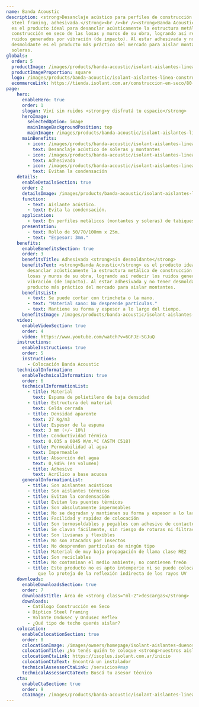 ```yaml
---
name: Banda Acoustic
description: <strong>Desanclaje acústico para perfiles de construcción en seco y
  steel framing, adhesivada.</strong><br /><br /><strong>Banda Acoustic</strong>
  es el producto ideal para desanclar acústicamente la estructura metálica de
  construcción en seco de las losas y muros de su obra, logrando así reducir los
  ruidos generados por vibración (de impacto). Al estar adhesivada y no tener
  desmoldante es el producto más práctico del mercado para aislar montantes y
  soleras.
globals:
  order: 5
  productImage: /images/products/banda-acoustic/isolant-aislantes-linea-construccion-en-seco-banda-acoustic-producto-rollo.png
  productImageProportion: square
  logo: /images/products/banda-acoustic/isolant-aislantes-linea-construccion-en-seco-banda-acoustic-logo.webp
  ecommerceLink: https://tienda.isolant.com.ar/construccion-en-seco/80-banda-acoustic-100mm.html
page:
    hero:
      enableHero: true
      order: 1
      slogan: Viví sin ruidos <strong>y disfrutá tu espacio</strong>
      heroImage:
        selectedOption: image
        mainImageBackgroundPosition: top
        mainImage: /images/products/banda-acoustic/isolant-aislantes-linea-construccion-en-seco-banda-acoustic-imagen.jpg
      mainBenefits:
        - icon: /images/products/banda-acoustic/isolant-aislantes-linea-construccion-en-seco-banda-acoustic-beneficio-1.svg
          text: Desanclaje acústico de soleras y montantes
        - icon: /images/products/banda-acoustic/isolant-aislantes-linea-construccion-en-seco-banda-acoustic-beneficio-2.svg
          text: Adhesivado
        - icon: /images/products/banda-acoustic/isolant-aislantes-linea-construccion-en-seco-banda-acoustic-beneficio-3.svg
          text: Evitan la condensación
    details:
      enableDetailsSection: true
      order: 2
      detailsImage: /images/products/banda-acoustic/isolant-aislantes-linea-construccion-en-seco-banda-acoustic-imagen-detalle-producto.jpg
      function:
        - text: Aislante acústico.
        - text: Evita la condensación.
      application:
        - text: En perfiles metálicos (montantes y soleras) de tabiques y cielorrasos.
      presentation:
        - text: Rollo de 50/70/100mm x 25m.
        - text: "Espesor: 3mm."
    benefits:
      enableBenefitsSection: true
      order: 3
      benefitsTitle: Adhesivada <strong>sin desmoldante</strong>
      benefitsText: <strong>Banda Acoustic</strong> es el producto ideal para
        desanclar acústicamente la estructura metálica de construcción en seco de las
        losas y muros de su obra, logrando así reducir los ruidos generados por
        vibración (de impacto). Al estar adhesivada y no tener desmoldante es el
        producto más práctico del mercado para aislar montantes.
      benefitsList:
        - text: Se puede cortar con trincheta o la mano.
        - text: "Material sano: No desprende partículas."
        - text: Mantiene su forma y espesor a lo largo del tiempo.
      benefitsImage: /images/products/banda-acoustic/isolant-aislantes-linea-construccion-en-seco-banda-acoustic-beneficio-exclusivo.jpg
    video:
      enableVideoSection: true
      order: 4
      video: https://www.youtube.com/watch?v=6GFJz-5GJuQ
    instructions:
      enableInstructions: true
      order: 5
      instructions:
        - Colocación Banda Acoustic
    technicalInformation:
      enableTechnicalInformation: true
      order: 6
      technicalInformationList:
        - title: Material
          text: Espuma de polietileno de baja densidad
        - title: Estructura del material
          text: Celda cerrada
        - title: Densidad aparente
          text: 27 Kg/m3
        - title: Espesor de la espuma
          text: 3 mm (+/- 10%)
        - title: Conductividad Térmica
          text: 0.035 a 0045 W/m.ºC (ASTM C518)
        - title: Permeabilidad al agua
          text: Impermeable
        - title: Absorción del agua
          text: 0,945% (en volumen)
        - title: Adhesivo
          text: Acrílico a base acuosa
      generalInformationList:
        - title: Son aislantes acústicos
        - title: Son aislantes térmicos
        - title: Evitan la condensación
        - title: Evitan los puentes térmicos
        - title: Son absolutamente impermeables
        - title: No se degradan y mantienen su forma y espesor a lo largo del tiempo
        - title: Facilidad y rapidez de colocación
        - title: Son termosoldables y pegables con adhesivo de contacto
        - title: Se clavan fácilmente, sin riesgo de roturas ni filtraciones
        - title: Son livianas y flexibles
        - title: No son atacados por insectos
        - title: No desprenden partículas de ningún tipo
        - title: Material de muy baja propagación de llama clase RE2
        - title: Son reciclables
        - title: No contaminan el medio ambiente; no contienen freón
        - title: Este producto no es apto intemperie ni se puede colocar sin un cielorraso
            que lo proteja de la reflexión indirecta de los rayos UV
    downloads:
      enableDownloadsSection: true
      order: 7
      downloadsTitle: Área de <strong class="ml-2">descargas</strong>
      downloads:
        - Catálogo Construcción en Seco
        - Díptico Steel Framing
        - Volante Ondusec y Ondusec Reflex
        - ¿Qué tipo de techo querés aislar?
    colocation:
      enableColocationSection: true
      order: 8
      colocationImage: /images/owners/homepage/isolant-aislantes-duenos-e-inquilinos-isoplus-colocation.jpg
      colocationTitle: ¿No tenés quién te coloque <strong>nuestros aislantes?</strong>
      colocationCtaLink: https://isoplus.isolant.com.ar/inicio
      colocationCtaText: Encontrá un instalador
      technicalAssessorCtaLink: /servicios#map
      technicalAssessorCtaText: Buscá tu asesor técnico
    cta:
      enableCtaSection: true
      order: 9
      ctaImage: /images/products/banda-acoustic/isolant-aislantes-linea-vivienda-banda-acoustic-imagen-detalle.jpg
---
```

